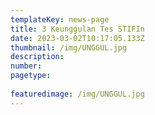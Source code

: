 ```yaml
---
templateKey: news-page
title: 3 Keunggulan Tes STIFIn
date: 2023-03-02T10:17:05.133Z
thumbnail: /img/UNGGUL.jpg
description: 
number: 
pagetype:
  
featuredimage: /img/UNGGUL.jpg
---
```


